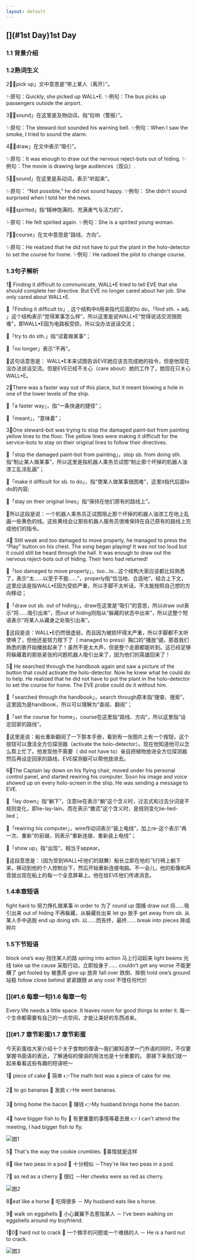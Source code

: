 ```yaml
---
layout: default
---
```


## [](#1st Day)1st Day

### [](#1.1背景介绍)1.1 背景介绍

 
 
 
### [](#1.2熟词生义)1.2熟词生义

2⃣️「pick up」文中意思是“带上某人（离开）”。

✨原句：Quickly, she picked up WALL•E.
✨例句：The bus picks up passengers outside the airport.

3⃣️「sound」在这里是及物动词，指“拉响（警报）”。

✨原句：The steward-bot sounded his warning bell.
✨例句：When I saw the smoke, I tried to sound the alarm.

4⃣️「draw」在文中表示“吸引”。

✨原句：It was enough to draw out the nervous reject-bots out of hiding.
✨例句：The movie is drawing large audiences（观众）.

5⃣️「sound」在这里是系动词，表示“听起来”。

✨原句： “Not possible,” he did not sound happy.
✨例句： She didn't sound surprised when I told her the news.

6⃣️「spirited」指“精神饱满的、充满勇气与活力的”。

✨原句：He felt spirited again.
✨例句：She is a spirited young woman.

7⃣️「course」在文中意思是“路线、方向”。

✨原句：He realized that he did not have to put the plant in the holo-detector to set the course for home.
✨例句：He radioed the pilot to change course.




### [](#1.3句子解析)1.3句子解析

1⃣️ Finding it difficult to communicate, WALL•E tried to tell EVE that she should complete her directive. But EVE no longer cared about her job. She only cared about WALL•E.

🌟「Finding it difficult to」, 这个结构中it用来指代后面的to do，「find sth. + adj. 」这个结构表示“觉得某事怎么样”，所以这里是说WALL•E“觉得说话交流很困难”，即WALL•E因为电路板受损，所以没办法说话交流；

🌟「try to do sth.」指“试着做某事”；

🌟「no longer」表示“不再”。

🌟这句话意思是： WALL•E本来试图告诉EVE她应该去完成她的指令，但是他现在没办法说话交流。但是EVE已经不关心（care about）她的工作了，她现在只关心WALL•E。

2⃣️There was a faster way out of this place, but it meant blowing a hole in one of the lower levels of the ship.

🌟「a faster way」，指“一条快速的捷径”；

🌟「meant」，“意味着”；

3⃣️One steward-bot was trying to stop the damaged paint-bot from painting yellow lines to the floor. The yellow lines were making it difficult for the service-bots to stay on their original lines to follow their directives.

🌟「stop the damaged paint-bot from painting」，stop sb. from doing sth.指“制止某人做某事”，所以这里是指机器人乘务员试图“制止那个坏掉的机器人油漆工乱涂乱画”；

🌟「make it difficult for sb. to do」，指“使某人做某事很困难”，这里it指代后面to do的内容;

🌟「stay on their original lines」指“保持在他们原有的路线上”。

🌟所以这段是说：一个机器人乘务员正试图阻止那个坏掉的机器人油漆工在地上乱画一些黄色的线。这些黄线会让那些机器人服务员很难保持在自己原有的路线上完成他们的指令。

4⃣️ Still weak and too damaged to move properly, he managed to press the “Play” button on his chest. The song began playing! It was not too loud but it could still be heard through the hall. It was enough to draw out the nervous reject-bots out of hiding. Their hero had returned!

🌟「too damaged to move properly」，too…to…这个结构大家应该都比较熟悉了，表示“太……以至于不能……”，properly指“恰当地、合适地”，结合上下文，这里应该是指WALL•E因为受损严重，所以手脚不太听话，不太能按照自己想的方向移动；

🌟「draw out sb. out of hiding」，draw在这里是“吸引”的意思，所以draw out表示“将……吸引出来”，而out of hiding则指从“躲藏的状态中出来”，所以这整个短语表示“将某人从藏身之处吸引出来”。

🌟这段是说：WALL•E仍然很虚弱，而且因为被损坏得太严重，所以手脚都不太听使唤了，但他还是努力按下了（ managed to press）胸口的“播放”键。那首我们熟悉的歌开始播放起来了！虽然不是太大声，但是整个走廊都能听到。这已经足够将躲藏着的那些紧张的问题机器人吸引出来了，因为他们的英雄回来了！

5⃣️ He searched through the handbook again and saw a picture of the button that could activate the holo-detector. Now he knew what he could do to help. He realized that he did not have to put the plant in the holo-detector to set the course for home. The EVE probe could do it without him.

🌟「searched through the handbook」，search through原本指“搜查、搜索”，这里因为是handbook，所以可以理解为“查阅、翻阅”；

🌟「set the course for home」，course在这里指“路线、方向”，所以这里指“设定回家的路线”。

🌟这里是说：船长重新翻阅了一下那本手册，看到有一张图片上有一个按钮，这个按钮可以激活全方位探测器（activate the holo-detector）。现在他知道他可以怎么帮上忙了。他发现他不需要（ did not have to）亲自把植物放进全方位探测器然后再设定回家的路线，EVE探测器可以帮他放进去。

6⃣️The Captain lay down on his flying chair, moved under his personal control panel, and started rewiring his computer. Soon his image and voice showed up on every holo-screen in the ship. He was sending a message to EVE.

🌟「lay down」指“躺下”，注意lie在表示“躺”这个含义时，过去式和过去分词是不规则变化，即lie-lay-lain，而在表示“撒谎”这个含义时，是规则变化lie-lied-lied；

🌟「rewiring his computer」，wire作动词表示“装上电线”，加上re-这个表示“再一次、重新”的前缀，则表示“重新连接、重新装上电线”；

🌟「show up」指“出现”，相当于appear。

🌟这段意思是：（因为受到WALL•E他们的鼓舞）船长立即在他的飞行椅上躺下来，移动到他的个人控制台下，然后开始重新连接电脑。不一会儿，他的影像和声音就出现在船上的每一个全息屏幕上。他在给EVE他们传递消息。



### [](#1.4本章短语)1.4本章短语

fight hard to 努力挣扎做某事
in order to 为了
round up 围捕
draw out 将……吸引出来
out of hiding 不再躲藏，从躲藏处出来
let go 放手
get away from sb. 从某人手中逃脱
end up doing sth. 以……而告终，最终……
break into pieces 摔成碎片

### [](#1.5下节短语)1.5下节短语

block one’s way 挡住某人的路
spring into action 马上行动起来
light beams 光线
take up the cause 采取行动，立即投身于……
couldn’t get any worse 不能更糟了
get fooled by 被愚弄
give up 放弃
fall over 跌倒、摔倒
hold one’s ground 站稳
follow close behind 紧紧跟随
at any cost 不惜任何代价

### [](#1.6 每章一句)1.6 每章一句

Every life needs a little space. It leaves room for good things to enter it.
每一个生命都需要有自己的一点空间，才能让美好的东西进来。

### [](#1.7 章节彩蛋)1.7 章节彩蛋

今天彩蛋给大家介绍十个关于食物的俚语～我们都知道学一门外语的同时，不仅要掌握书面语的表达，了解通俗的俚语的用法也是十分重要的。
那接下来我们就一起来看看这些有趣的短语吧～

1⃣️ piece of cake － 简单
👉The math test was a piece of cake for me.

2⃣️ to go bananas － 发疯
👉He went bananas.

3⃣️ bring home the bacon － 赚钱
👉My husband brings home the bacon.

4⃣️ have bigger fish to fly － 有更重要的事情等着去做
👉 I can't attend the meeting, I had bigger fish to fly.

![图1](disney/walle_part22_note/28721539172781_.pic.jpg  "图1")

5⃣️ That's the way the cookie crumbles.
－事情就是这样

6⃣️ like two peas in a pod － 十分相似
－They're like two peas in a pod.

7⃣️ as red as a cherry － 很红
－Her cheeks were as red as cherry.

![图2](disney/walle_part22_note/28741539172807_.pic.jpg  "图2")

8⃣️eat like a horse － 吃得很多
－ My husband eats like a horse.

9⃣️ walk on eggshells － 小心翼翼不去惹恼某人
－ I've been walking on eggshells around my boyfriend.

1⃣️0⃣️ hard nut to crack － 一个棘手的问题或一个难搞的人
－ He is a hard nut to crack.

![图3](disney/walle_part22_note/28771539172821_.pic.jpg  "图3")
